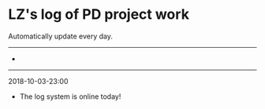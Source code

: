# LZ's log of PD project work

Automatically update every day.

******************************


- 
***


2018-10-03-23:00
- The log system is online today!




